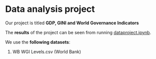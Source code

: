 # Data analysis project

Our project is titled **GDP, GINI and World Governance Indicators**

The **results** of the project can be seen from running [dataproject.ipynb](dataproject.ipynb).

We use the **following datasets**:

1. WB WGI Levels.csv (World Bank)
